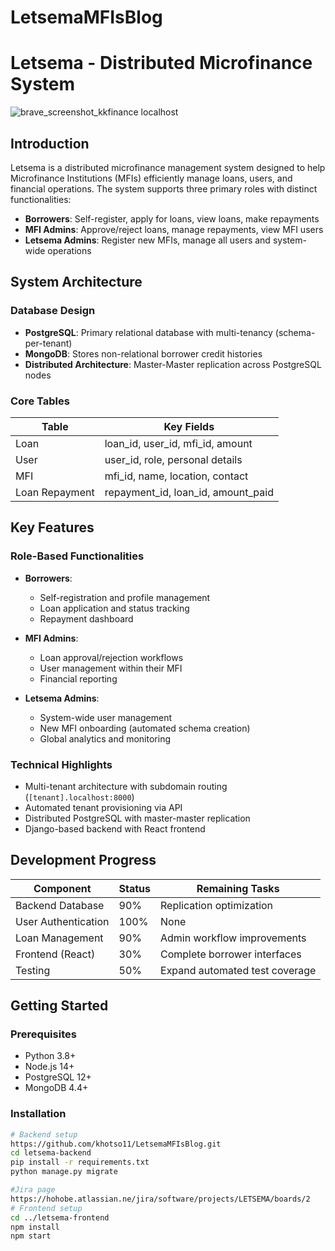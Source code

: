# LetsemaMFIsBlog
# Letsema - Distributed Microfinance System
![brave_screenshot_kkfinance localhost](https://github.com/user-attachments/assets/1d5cafa6-532e-4910-a77e-5dfc7a8b0c02)

## Introduction

Letsema is a distributed microfinance management system designed to help Microfinance Institutions (MFIs) efficiently manage loans, users, and financial operations. The system supports three primary roles with distinct functionalities:
- **Borrowers**: Self-register, apply for loans, view loans, make repayments
- **MFI Admins**: Approve/reject loans, manage repayments, view MFI users
- **Letsema Admins**: Register new MFIs, manage all users and system-wide operations

## System Architecture

### Database Design
- **PostgreSQL**: Primary relational database with multi-tenancy (schema-per-tenant)
- **MongoDB**: Stores non-relational borrower credit histories
- **Distributed Architecture**: Master-Master replication across PostgreSQL nodes

### Core Tables
| Table           | Key Fields                          |
|-----------------|-------------------------------------|
| Loan            | loan_id, user_id, mfi_id, amount    |
| User            | user_id, role, personal details    |
| MFI             | mfi_id, name, location, contact    |
| Loan Repayment  | repayment_id, loan_id, amount_paid |

## Key Features

### Role-Based Functionalities
- **Borrowers**:
  - Self-registration and profile management
  - Loan application and status tracking
  - Repayment dashboard

- **MFI Admins**:
  - Loan approval/rejection workflows
  - User management within their MFI
  - Financial reporting

- **Letsema Admins**:
  - System-wide user management
  - New MFI onboarding (automated schema creation)
  - Global analytics and monitoring

### Technical Highlights
- Multi-tenant architecture with subdomain routing (`[tenant].localhost:8000`)
- Automated tenant provisioning via API
- Distributed PostgreSQL with master-master replication
- Django-based backend with React frontend

## Development Progress

| Component           | Status | Remaining Tasks                |
|---------------------|--------|---------------------------------|
| Backend Database    | 90%    | Replication optimization       |
| User Authentication | 100%   | None                           |
| Loan Management     | 90%    | Admin workflow improvements    |
| Frontend (React)    | 30%    | Complete borrower interfaces   |
| Testing             | 50%    | Expand automated test coverage |

## Getting Started

### Prerequisites
- Python 3.8+
- Node.js 14+
- PostgreSQL 12+
- MongoDB 4.4+

### Installation
```bash
# Backend setup
https://github.com/khotso11/LetsemaMFIsBlog.git
cd letsema-backend
pip install -r requirements.txt
python manage.py migrate

#Jira page
https://hohobe.atlassian.ne/jira/software/projects/LETSEMA/boards/2
# Frontend setup
cd ../letsema-frontend
npm install
npm start

